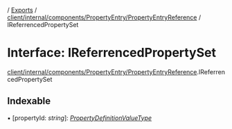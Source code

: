[](../README.md) / [Exports](../modules.md) / [client/internal/components/PropertyEntry/PropertyEntryReference](../modules/client_internal_components_propertyentry_propertyentryreference.md) / IReferrencedPropertySet

# Interface: IReferrencedPropertySet

[client/internal/components/PropertyEntry/PropertyEntryReference](../modules/client_internal_components_propertyentry_propertyentryreference.md).IReferrencedPropertySet

## Indexable

▪ [propertyId: *string*]: [*PropertyDefinitionValueType*](../modules/base_root_module_itemdefinition_propertydefinition.md#propertydefinitionvaluetype)
